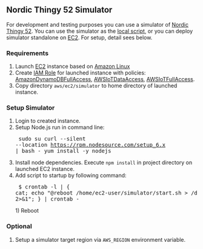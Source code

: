 ## Nordic Thingy 52 Simulator

For development and testing purposes you can use a simulator of [Nordic Thingy 52](https://www.nordicsemi.com/eng/Products/Nordic-Thingy-52). 
You can use the simulator as the [local script](./start.sh), or you can deploy simulator standalone on [EC2](http://docs.aws.amazon.com/AWSEC2/latest/UserGuide/concepts.html). For setup, detail sees below.

### Requirements

1) Launch [EC2](http://docs.aws.amazon.com/AWSEC2/latest/UserGuide/concepts.html) instance based on [Amazon Linux](https://aws.amazon.com/amazon-linux-ami/)
1) Create [IAM Role](http://docs.aws.amazon.com/AWSEC2/latest/UserGuide/iam-roles-for-amazon-ec2.html) for launched instance with policies: [AmazonDynamoDBFullAccess](https://console.aws.amazon.com/iam/home#/policies/arn:aws:iam::aws:policy/AmazonDynamoDBFullAccess$jsonEditor), [AWSIoTDataAccess](https://console.aws.amazon.com/iam/home#/policies/arn:aws:iam::aws:policy/AWSIoTDataAccess$jsonEditor), [AWSIoTFullAccess](https://console.aws.amazon.com/iam/home#/policies/arn:aws:iam::aws:policy/AWSIoTFullAccess$jsonEditor).
1) Copy directory `aws/ec2/simulator` to home directory of launched instance.

### Setup Simulator
    
1) Login to created instance.
1) Setup Node.js run in command line: <pre>
sudo su
curl --silent --location https://rpm.nodesource.com/setup_6.x | bash -
yum install -y nodejs</pre>
1) Install node dependencies. Execute `npm install` in project directory on launched EC2 instance.
1) Add script to startup by following command: <pre>
$ crontab -l | { cat; echo "@reboot /home/ec2-user/simulator/start.sh > /dev/null 2>&1"; } | crontab -
</pre>1) Reboot

### Optional

1) Setup a simulator target region via `AWS_REGION` environment variable.